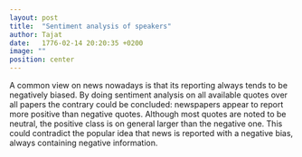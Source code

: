 ```yaml
---
layout: post
title:  "Sentiment analysis of speakers"
author: Tajat
date:   1776-02-14 20:20:35 +0200
image: ""
position: center
---
```

A common view on news nowadays is that its reporting always tends to be negatively biased.
By doing sentiment analysis on all available quotes over all papers the contrary could be concluded: newspapers appear to report more positive than negative quotes. Although most quotes are noted to be neutral, the positive class is on general larger than the negative one. This could contradict the popular idea that news is reported with a negative bias, always containing negative information.

<!--more-->